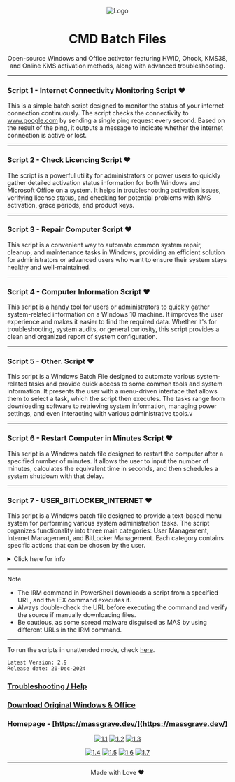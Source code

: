 <p align="center"><img src="https://files.softicons.com/download/system-icons/rounded-square-icons-by-deleket/png/256x256/Win-Command-Prompt.png" alt="Logo"></p>

<h1 align="center">CMD Batch Files</h1>

<p align="center">Open-source Windows and Office activator featuring HWID, Ohook, KMS38, and Online KMS activation methods, along with advanced troubleshooting.</p>

<hr>
  

### Script 1 - Internet Connectivity Monitoring Script ❤️

This is a simple batch script designed to monitor the status of your internet connection continuously. The script checks the connectivity to www.google.com by sending a single ping request every second. Based on the result of the ping, it outputs a message to indicate whether the internet connection is active or lost.

<hr>

### Script 2 - Check Licencing Script ❤️

The script is a powerful utility for administrators or power users to quickly gather detailed activation status information for both Windows and Microsoft Office on a system. It helps in troubleshooting activation issues, verifying license status, and checking for potential problems with KMS activation, grace periods, and product keys.

<hr>

### Script 3 - Repair Computer Script ❤️

This script is a convenient way to automate common system repair, cleanup, and maintenance tasks in Windows, providing an efficient solution for administrators or advanced users who want to ensure their system stays healthy and well-maintained.

<hr>

### Script 4 - Computer Information Script ❤️

This script is a handy tool for users or administrators to quickly gather system-related information on a Windows 10 machine. It improves the user experience and makes it easier to find the required data. Whether it's for troubleshooting, system audits, or general curiosity, this script provides a clean and organized report of system configuration.

<hr>

### Script 5 - Other. Script ❤️

This script is a Windows Batch File designed to automate various system-related tasks and provide quick access to some common tools and system information. It presents the user with a menu-driven interface that allows them to select a task, which the script then executes. The tasks range from downloading software to retrieving system information, managing power settings, and even interacting with various administrative tools.v

<hr>

### Script 6 - Restart Computer in Minutes Script ❤️

This script is a Windows batch file designed to restart the computer after a specified number of minutes. It allows the user to input the number of minutes, calculates the equivalent time in seconds, and then schedules a system shutdown with that delay.

<hr>

### Script 7 - USER_BITLOCKER_INTERNET ❤️

This script is a Windows batch file designed to provide a text-based menu system for performing various system administration tasks. The script organizes functionality into three main categories: User Management, Internet Management, and BitLocker Management. Each category contains specific actions that can be chosen by the user.



<details>
  <summary>Click here for info</summary>

1.   Download the file using the links provided below.  
`https://github.com/massgravel/Microsoft-Activation-Scripts/archive/refs/heads/master.zip`  
or  
`https://git.activated.win/massgrave/Microsoft-Activation-Scripts/archive/master.zip`
2.   Right-click on the downloaded zip file and extract
3.   In the extracted folder, find the folder named `All-In-One-Version`
4.   Run the file named `MAS_AIO.cmd`
5.   You will see the activation options, follow the on-screen instructions.
6.   That's all.

</details>

---

> [!NOTE]
>
> - The IRM command in PowerShell downloads a script from a specified URL, and the IEX command executes it.
> - Always double-check the URL before executing the command and verify the source if manually downloading files.
> - Be cautious, as some spread malware disguised as MAS by using different URLs in the IRM command.

---

To run the scripts in unattended mode, check [here](https://massgrave.dev/command_line_switches).

```
Latest Version: 2.9
Release date: 20-Dec-2024
```

### [Troubleshooting / Help](https://massgrave.dev/troubleshoot)
### [Download Original Windows & Office](https://massgrave.dev/genuine-installation-media)
### Homepage - [https://massgrave.dev/](https://massgrave.dev/)

<div align="center">
  
[![1.1]][1]
[![1.2]][2]
[![1.3]][3]

</div>

<div align="center">
  
[![1.4]][4]
[![1.5]][5]
[![1.6]][6]
[![1.7]][7]

</div>

[1.1]: https://massgrave.dev/img/logo_github.png (GitHub)
[1.2]: https://massgrave.dev/img/logo_azuredevops.png (AzureDevOps)
[1.3]: https://massgrave.dev/img/logo_gitea.png (Self-hosted Git)

[1.4]: https://massgrave.dev/img/logo_discord.png (Chat with us without signup)
[1.5]: https://massgrave.dev/img/logo_reddit.png (Reddit)
[1.6]: https://massgrave.dev/img/logo_bluesky.png (Bluesky)
[1.7]: https://massgrave.dev/img/logo_x.png (Twitter)

[1]: https://github.com/massgravel/Microsoft-Activation-Scripts
[2]: https://dev.azure.com/massgrave/_git/Microsoft-Activation-Scripts
[3]: https://git.activated.win/massgrave/Microsoft-Activation-Scripts
[4]: https://discord.gg/j2yFsV5ZVC
[5]: https://www.reddit.com/r/MAS_Activator
[6]: https://bsky.app/profile/massgrave.dev
[7]: https://twitter.com/massgravel

---

<p align="center">Made with Love ❤️</p>
